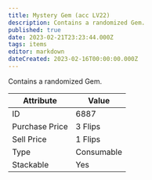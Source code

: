```yaml
---
title: Mystery Gem (acc LV22)
description: Contains a randomized Gem.
published: true
date: 2023-02-21T23:23:44.000Z
tags: items
editor: markdown
dateCreated: 2023-02-16T00:00:00.000Z
---
```


Contains a randomized Gem.

|Attribute|Value|
|-|-|
|ID|6887|
|Purchase Price|3 Flips|
|Sell Price|1 Flips|
|Type|Consumable|
|Stackable|Yes|


